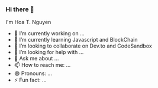 ### Hi there 👋
 
I'm Hoa T. Nguyen

- 🔭 I’m currently working on ...
- 🌱 I’m currently learning Javascript and BlockChain
- 👯 I’m looking to collaborate on Dev.to and CodeSandbox
- 🤔 I’m looking for help with ...
- 💬 Ask me about ...
- 📫 How to reach me: ...
- 😄 Pronouns: ...
- ⚡ Fun fact: ...

